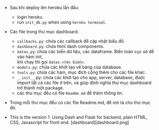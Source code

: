 - Sau khi deploy lên heroku lần đầu:
    + login heroku.
    + run `init_db.py` when using `heroku terminal`.

- Các file trong thư mục dashboard:
    + `callbacks.py`: chứa các callback để cập nhật biểu đồ.
    + `dashboard.py`: chứa html dash components.
    + `datas.py`: chứa các biến dữ liệu, các dataframe. Biến toàn cục sẽ để vào hàm init,\
        khi chạy thì gọi `datas.<tên biến>`.
    + `models.py`: chứa các khởi tạo về bảng của database.
    + `tools.py`: chứa các hàm, mục đích cộng thêm cho các file khác.
    + `__init__`.py: chứa các khởi tạo cho app, server, database, được import tất cả các file ở trên, và giúp định nghĩa thư mục dashboard trở thành một package.
    + các thư mục đều có file `Readme.md` để thêm thông tin.

- Trong mỗi thư mục đều có các file Readme.md, để mô tả cho thư mục đó.
- This is the version 1. Using Dash and Flask for backend, plain HTML, CSS, Javascript for front end.
[dashboard][dashboard.png]
